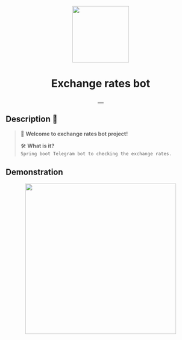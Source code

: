 
<!-- Here is the main logo and name of your project -->

<p align="center">
    <picture>
      <img src="https://github.com/Ivanio1/exchange-bot/assets/91891085/ffccc9c2-25be-4249-92fd-099408e9e7d8" height="150">
    </picture>
    <h1 align="center">Exchange rates bot</h1>
</p>

<!-- Here are some cool labels for your project, deledte those, that you don't need -->

<p align="center">
   <a aria-label="Java Version" href="https://www.oracle.com/java/technologies/javase-jdk17-downloads.html">
      <img alt="" src="https://img.shields.io/badge/Java-17-FFD300?style=for-the-badge&labelColor=000000&color=FFD300">
   </a>
   <a aria-label="Maven Project" href="https://maven.apache.org/">
      <img alt="" src="https://img.shields.io/badge/Maven-Project-FF69B4?style=for-the-badge&labelColor=000000&color=FF69B4">
   </a>
   <a aria-label="Repo size" href="https://github.com/Ivanio1/exchange-bot">
    <img alt="" src="https://img.shields.io/github/repo-size/Ivanio1/exchange-bot?style=for-the-badge&logo=github&labelColor=000000&color=008080">
  </a>
  <a aria-label="Last commit" href="https://github.com/Ivanio1/exchange-bot/commits/master">
    <img alt="" src="https://img.shields.io/github/last-commit/Ivanio1/exchange-bot?style=for-the-badge&logo=git&labelColor=000000">
  </a>

   <!-- New Badge for Spring -->
   <a aria-label="Spring" href="https://spring.io/">
      <img alt="" src="https://img.shields.io/badge/Spring-3.2.1-brightgreen?style=for-the-badge&logo=spring&labelColor=000000&color=brightgreen">
   </a>

</p>

<a id="descr"></a>

## Description 📝

> 👋 **Welcome to exchange rates bot project!**
>
> 🛠 **What is it?**  
> `Spring boot Telegram bot to checking the exchange rates.`

<a id="demo"></a>

## Demonstration 
<p align="center">
    <picture>
      <img src="https://github.com/Ivanio1/exchange-bot/assets/91891085/ac23c42f-0f37-45d9-a4d1-2667edfc62fc" height="400">
    </picture>
</p>
